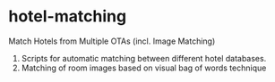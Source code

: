 # hotel-matching
Match Hotels from Multiple OTAs (incl. Image Matching)

1) Scripts for automatic matching between different hotel databases.
2) Matching of room images based on visual bag of words technique
